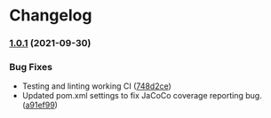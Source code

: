 # Changelog

### [1.0.1](https://www.github.com/ShipEngine/shipengine-java/compare/v1.0.0...v1.0.1) (2021-09-30)


### Bug Fixes

* Testing and linting working CI ([748d2ce](https://www.github.com/ShipEngine/shipengine-java/commit/748d2ceced376e0d66f895f5251ba166e70d9c5f))
* Updated pom.xml settings to fix JaCoCo coverage reporting bug. ([a91ef99](https://www.github.com/ShipEngine/shipengine-java/commit/a91ef99f29adf74e99478cc248291731be38ddff))
